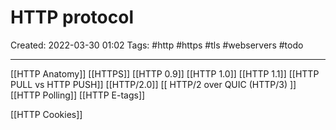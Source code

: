 # HTTP protocol
Created: 2022-03-30 01:02
Tags: #http #https #tls #webservers  #todo
____

[[HTTP Anatomy]]
[[HTTPS]]
[[HTTP 0.9]]
[[HTTP 1.0]] 
[[HTTP 1.1]] 
[[HTTP PULL vs HTTP PUSH]]
[[HTTP/2.0]]
[[ HTTP/2 over QUIC (HTTP/3) ]]
[[HTTP Polling]]
[[HTTP E-tags]]

[[HTTP Cookies]]


